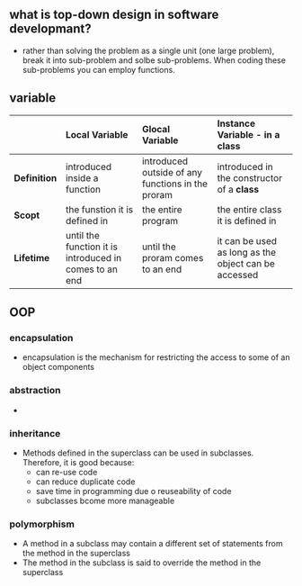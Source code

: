 ## what is top-down design in software developmant?
- rather than solving the problem as a single unit (one large problem), break it into sub-problem and solbe sub-problems. When coding these sub-problems you can employ functions.

## variable
|                | Local Variable                                         | Glocal Variable                                   | Instance Variable - in a class                       |
|:---------------|:-------------------------------------------------------|:--------------------------------------------------|:-----------------------------------------------------|
| __Definition__ | introduced inside a function                           | introduced outside of any functions in the proram | introduced in the constructor of a __class__         |
| __Scopt__      | the funstion it is defined in                          | the entire program                                | the entire class it is defined in                    |
| __Lifetime__   | until the function it is introduced in comes to an end | until the proram comes to an end                  | it can be used as long as the object can be accessed |

## OOP
### encapsulation
- encapsulation is the mechanism for restricting the access to some of an object components

### abstraction
-

### inheritance
- Methods defined in the superclass can be used in subclasses. Therefore, it is good because:
  - can re-use code
  - can reduce duplicate code
  - save time in programming due o reuseability of code
  - subclasses bcome more manageable

### polymorphism
- A method in a subclass may contain a different set of statements from the method in the superclass
- The method in the subclass is said to override the method in the superclass

###
